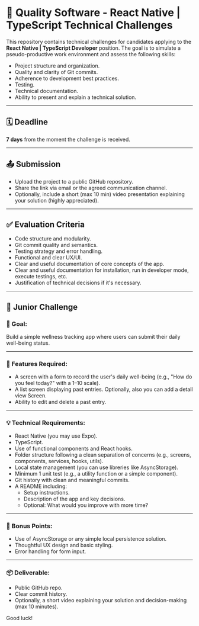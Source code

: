 # 🧪 Quality Software - React Native | TypeScript Technical Challenges

This repository contains technical challenges for candidates applying to the **React Native | TypeScript Developer** position. The goal is to simulate a pseudo-productive work environment and assess the following skills:

- Project structure and organization.
- Quality and clarity of Git commits.
- Adherence to development best practices.
- Testing.
- Technical documentation.
- Ability to present and explain a technical solution.

---

## 🗓️ Deadline

**7 days** from the moment the challenge is received.

---

## 📤 Submission

- Upload the project to a public GitHub repository.
- Share the link via email or the agreed communication channel.
- Optionally, include a short (max 10 min) video presentation explaining your solution (highly appreciated).

---

## ✅ Evaluation Criteria

- Code structure and modularity.
- Git commit quality and semantics.
- Testing strategy and error handling.
- Functional and clear UX/UI.
- Clear and useful documentation of core concepts of the app.
- Clear and useful documentation for installation, run in developer mode, execute testings, etc.
- Justification of technical decisions if it's necessary.

---

## 📄 Junior Challenge

### 📱 Goal:
Build a simple wellness tracking app where users can submit their daily well-being status.

---

### 🧩 Features Required:

- A screen with a form to record the user's daily well-being (e.g., "How do you feel today?" with a 1–10 scale).
- A list screen displaying past entries. Optionally, also you can add a detail view Screen.
- Ability to edit and delete a past entry.

---

### 💡 Technical Requirements:

- React Native (you may use Expo).
- TypeScript.
- Use of functional components and React hooks.
- Folder structure following a clean separation of concerns (e.g., screens, components, services, hooks, utils).
- Local state management (you can use libreries like AsyncStorage).
- Minimum 1 unit test (e.g., a utility function or a simple component).
- Git history with clean and meaningful commits.
- A README including:
  - Setup instructions.
  - Description of the app and key decisions.
  - Optional: What would you improve with more time?

---

### 🧪 Bonus Points:

- Use of AsyncStorage or any simple local persistence solution.
- Thoughtful UX design and basic styling.
- Error handling for form input.

---

### 📦 Deliverable:
- Public GitHub repo.
- Clear commit history.
- Optionally, a short video explaining your solution and decision-making (max 10 minutes).

Good luck!